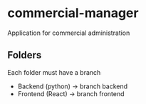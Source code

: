 # commercial-manager
Application for commercial administration

## Folders

Each folder must have a branch

- Backend (python) -> branch backend
- Frontend (React) -> branch frontend